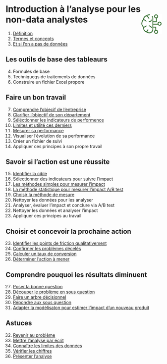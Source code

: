 # Introduction à l’analyse pour les non-data analystes <a href="../"><img src="https://github.com/MiKL5/BI/blob/master/assets/bi.svg" alt="Business intelligence" align="right" height="64px"></a>
1. [Définition](intro/def)
2. [Termes et concepts](intro/termsAndConcepts)
3. [Et si l’on a pas de données](intro/ifThereIsNoData)
## Les outils de base des tableaurs
4. Formules de base
5. Techniqueqs de traitements de données
6. Construire un fichier Excel propore
## Faire un bon travail
7. [Comprendre l’objecif de l’entreprise](provideGoodWork/understandTheBusinessObjective)
8. [Clarifier l’objectif de son département](provideGoodWork/departmentObjective)
9. [Séléctionner les indicateurs de performence](provideGoodWork/performanceIndicators)
10. [Limites et utilité ces derniers](provideGoodWork/LimitationsAndUsefulnessOfIndicators)
11. [Mesurer sa performance](provideGoodWork/measurePerformance)
12. Visualiser l’évolution de sa performance
13. Créer un fichier de suivi
14. Appliquer ces principes à son propre travail
## Savoir si l’action est une réussite
15. [Identifier la cible](knowIfActionSuccess/indentifyTarget)
16. [Sélectionner des indicateurs pour suivre l’impact](knowIfActionSuccess/trackImpact)
17. [Les méthodes simples pour mesurer l’impact](knowIfActionSuccess/measureImpact)
18. [La méthode statistique pour mesurer l’impact A/B test](knowIfActionSuccess/measureImpact)
19. [Choisir la méthode de mesure](knowIfActionSuccess/chooseMeasuringMethod)
20. Nettoyer les données pour les analyser
21. Analyser, évaluer l’impact et conclure via A/B test
22. Nettoyer les données et analyser l’impact
23. Appliquer ces principes au travail
## Choisir et concevoir la prochaine action
23. [Identifier les points de friction qualitativement](chooseAndDesignTheNextAction/IdentifyFrictionPointsQualitatively)
24. [Confirmer les problèmes décelés](chooseAndDesignTheNextAction/confirmProblems)
25. [Calculer un taux de conversion](chooseAndDesignTheNextAction/quantitativeWay)
26. [Déterminer l’action à mener](chooseAndDesignTheNextAction/dtermineActionToTake)
## Comprendre pouquoi les résultats diminuent
27. [Poser la bonne question](ifResultsDrop/goodQuestion)
28. [Découper le problème en sous question](ifResultsDrop/sub-questions)
29. [Faire un arbre décisionnel](ifResultsDrop/decisionTree)
30. [Répondre aux sous question](ifResultsDrop/BreakTheProblem)
31. [Adapter la modélisaton pour estimer l’impact d’un nouveau produit](ifResultsDrop/adaptTheModeling)
## Astuces
32. [Revenir au problème](tips/backToTheProblem)
32. [Mettre l’analyse par écrit](tips/writeTheResults)
34. [Connaître les limites des données](tips/dataLimitations)
35. [Vérifier les chiffres](tips/checkNumbers)
36. [Présenter l’analyse](tips/PresentAnalysis)